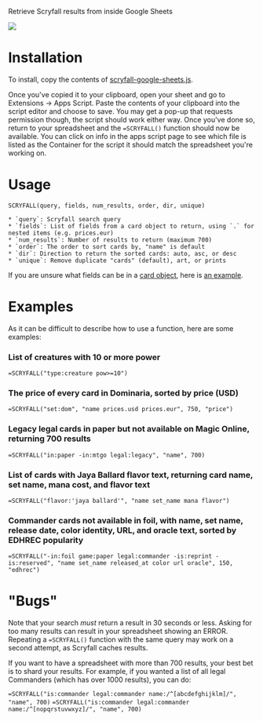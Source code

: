 Retrieve Scryfall results from inside Google Sheets

![](example_output.png)

# Installation

To install, copy the contents of [scryfall-google-sheets.js](https://raw.githubusercontent.com/scryfall/google-sheets/main/scryfall-google-sheets.js).


Once you've copied it to your clipboard, open your sheet and go to Extensions -> Apps Script. Paste the contents of
your clipboard into the script editor and choose to save. You may get a pop-up that requests permission though, the script should work either way. Once you've done so, return to your spreadsheet
and the `=SCRYFALL()` function should now be available. You can click on info in the apps script page to see which file is listed as the Container for the script it should match the spreadsheet you're working on.

# Usage

```
SCRYFALL(query, fields, num_results, order, dir, unique)

* `query`: Scryfall search query
* `fields`: List of fields from a card object to return, using `.` for nested items (e.g. prices.eur)
* `num_results`: Number of results to return (maximum 700)
* `order`: The order to sort cards by, "name" is default
* `dir`: Direction to return the sorted cards: auto, asc, or desc
* `unique`: Remove duplicate "cards" (default), art, or prints
```

If you are unsure what fields can be in a [card object](https://scryfall.com/docs/api/cards), here is [an example](https://api.scryfall.com/cards/4dcdcad5-e4fb-480e-984f-1ac5cdc986b9?format=json&pretty=true).

# Examples

As it can be difficult to describe how to use a function, here are some examples:

### List of creatures with 10 or more power
`=SCRYFALL("type:creature pow>=10")`

### The price of every card in Dominaria, sorted by price (USD)
`=SCRYFALL("set:dom", "name prices.usd prices.eur", 750, "price")`

### Legacy legal cards in paper but not available on Magic Online, returning 700 results
`=SCRYFALL("in:paper -in:mtgo legal:legacy", "name", 700)`

### List of cards with Jaya Ballard flavor text, returning card name, set name, mana cost, and flavor text
`=SCRYFALL("flavor:'jaya ballard'", "name set_name mana flavor")`

### Commander cards not available in foil, with name, set name, release date, color identity, URL, and oracle text, sorted by EDHREC popularity
`=SCRYFALL("-in:foil game:paper legal:commander -is:reprint -is:reserved", "name set_name released_at color url oracle", 150, "edhrec")`

# "Bugs"

Note that your search *must* return a result in 30 seconds or less. Asking for too many results can result in 
your spreadsheet showing an ERROR. Repeating a `=SCRYFALL()` function with the same query may work on a second
attempt, as Scryfall caches results.

If you want to have a spreadsheet with more than 700 results, your best bet is to shard your results. For example,
if you wanted a list of all legal Commanders (which has over 1000 results), you can do:

`=SCRYFALL("is:commander legal:commander name:/^[abcdefghijklm]/", "name", 700)`
`=SCRYFALL("is:commander legal:commander name:/^[nopqrstuvwxyz]/", "name", 700)`
